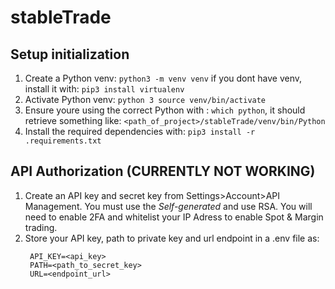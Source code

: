# stableTrade
## Setup initialization
1. Create a Python venv: `python3 -m venv venv` if you dont have venv, install it with: `pip3 install virtualenv`
2. Activate Python venv: `python 3 source venv/bin/activate`
3. Ensure youre using the correct Python with : `which python`, 
    it should retrieve something like: `<path_of_project>/stableTrade/venv/bin/Python`
4. Install the required dependencies with: `pip3 install -r .requirements.txt`

## API Authorization (**CURRENTLY NOT WORKING**)
1. Create an API key and secret key from Settings>Account>API Management.
    You must use the *Self-generated* and use RSA.
    You will need to enable 2FA and whitelist your IP Adress to enable
    Spot & Margin trading.
2. Store your API key, path to private key and url endpoint in a .env file as:
   ```
    API_KEY=<api_key>
    PATH=<path_to_secret_key>
    URL=<endpoint_url>
   ``` 

